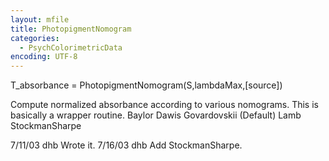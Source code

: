 ```yaml
---
layout: mfile
title: PhotopigmentNomogram
categories:
  - PsychColorimetricData
encoding: UTF-8
---
```


T\_absorbance = PhotopigmentNomogram(S,lambdaMax,[source])

Compute normalized absorbance according to various
nomograms.  This is basically a wrapper routine.
  Baylor
  Dawis
  Govardovskii (Default)
  Lamb
  StockmanSharpe

7/11/03  dhb  Wrote it.
7/16/03  dhb  Add StockmanSharpe.